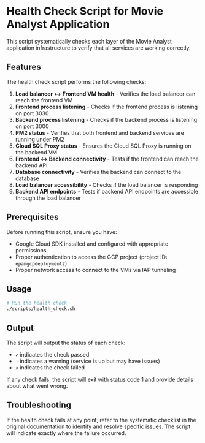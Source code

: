 # Health Check Script for Movie Analyst Application

This script systematically checks each layer of the Movie Analyst application infrastructure to verify that all services are working correctly.

## Features

The health check script performs the following checks:

1. **Load balancer ↔ Frontend VM health** - Verifies the load balancer can reach the frontend VM
2. **Frontend process listening** - Checks if the frontend process is listening on port 3030
3. **Backend process listening** - Checks if the backend process is listening on port 3000
4. **PM2 status** - Verifies that both frontend and backend services are running under PM2
5. **Cloud SQL Proxy status** - Ensures the Cloud SQL Proxy is running on the backend VM
6. **Frontend ↔ Backend connectivity** - Tests if the frontend can reach the backend API
7. **Database connectivity** - Verifies the backend can connect to the database
8. **Load balancer accessibility** - Checks if the load balancer is responding
9. **Backend API endpoints** - Tests if backend API endpoints are accessible through the load balancer

## Prerequisites

Before running this script, ensure you have:

- Google Cloud SDK installed and configured with appropriate permissions
- Proper authentication to access the GCP project (project ID: `epamgcpdeployment2`)
- Proper network access to connect to the VMs via IAP tunneling

## Usage

```bash
# Run the health check
./scripts/health_check.sh
```

## Output

The script will output the status of each check:
- `✓` indicates the check passed
- `!` indicates a warning (service is up but may have issues)
- `✗` indicates the check failed

If any check fails, the script will exit with status code 1 and provide details about what went wrong.

## Troubleshooting

If the health check fails at any point, refer to the systematic checklist in the original documentation to identify and resolve specific issues. The script will indicate exactly where the failure occurred.